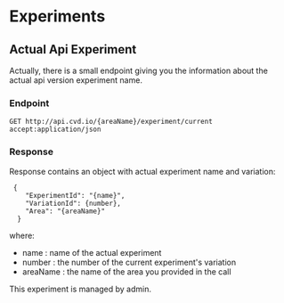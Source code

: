 # Experiments

## Actual Api Experiment

Actually, there is a small endpoint giving you the information about the actual api version experiment name.

### Endpoint

    GET http://api.cvd.io/{areaName}/experiment/current
    accept:application/json
    
    
### Response

Response contains an object with actual experiment name and variation:

     {
        "ExperimentId": "{name}",
        "VariationId": {number},
        "Area": "{areaName}"
      }
      
where:
 
* name : name of the actual experiment
* number : the number of the current experiment's variation
* areaName : the name of the area you provided in the call

This experiment is managed by admin. 

